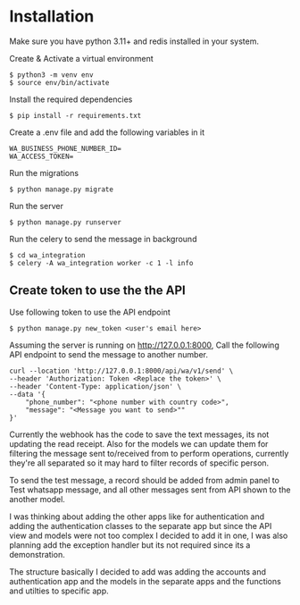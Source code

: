 # Installation
Make sure you have python 3.11+ and redis installed in your system.

Create & Activate a virtual environment
```
$ python3 -m venv env
$ source env/bin/activate
```

Install the required dependencies
```
$ pip install -r requirements.txt
```

Create a .env file and add the following variables in it
```
WA_BUSINESS_PHONE_NUMBER_ID=
WA_ACCESS_TOKEN=
```

Run the migrations
```
$ python manage.py migrate
```

Run the server
```
$ python manage.py runserver
```

Run the celery to send the message in background
```
$ cd wa_integration
$ celery -A wa_integration worker -c 1 -l info
```

## Create token to use the the API
Use following token to use the API endpoint
```
$ python manage.py new_token <user's email here>
```

Assuming the server is running on http://127.0.0.1:8000, Call the following API endpoint to send the message to another number.
```
curl --location 'http://127.0.0.1:8000/api/wa/v1/send' \
--header 'Authorization: Token <Replace the token>' \
--header 'Content-Type: application/json' \
--data '{
    "phone_number": "<phone number with country code>",
    "message": "<Message you want to send>""
}'
```

Currently the webhook has the code to save the text messages, its not updating the read receipt. Also for the models we can update them for filtering the message sent to/received from to perform operations, currently they're all separated so it may hard to filter records of specific person.

To send the test message, a record should be added from admin panel to Test whatsapp message, and all other messages sent from API shown to the another model.



I was thinking about adding the other apps like for authentication and adding the authentication classes to the separate app but since the API view and models were not too complex I decided to add it in one, I was also planning add the exception handler but its not required since its a demonstration.

The structure basically I decided to add was adding the accounts and authentication app and the models in the separate apps and the functions and utilties to specific app.
